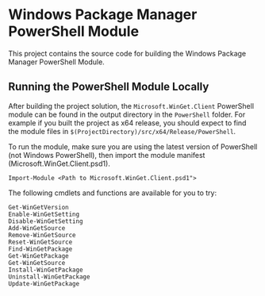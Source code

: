 ﻿# Windows Package Manager PowerShell Module

This project contains the source code for building the Windows Package Manager PowerShell Module.

## Running the PowerShell Module Locally

After building the project solution, the `Microsoft.WinGet.Client` PowerShell module can be found in the output directory in the `PowerShell` folder. For example if you built the project as x64 release, you should expect to find the module files in `$(ProjectDirectory)/src/x64/Release/PowerShell`.

To run the module, make sure you are using the latest version of PowerShell (not Windows PowerShell), then import the module manifest (Microsoft.WinGet.Client.psd1).

```
Import-Module <Path to Microsoft.WinGet.Client.psd1">
```

The following cmdlets and functions are available for you to try:

    Get-WinGetVersion
    Enable-WinGetSetting
    Disable-WinGetSetting
    Add-WinGetSource
    Remove-WinGetSource
    Reset-WinGetSource
    Find-WinGetPackage
    Get-WinGetPackage
    Get-WinGetSource
    Install-WinGetPackage
    Uninstall-WinGetPackage
    Update-WinGetPackage